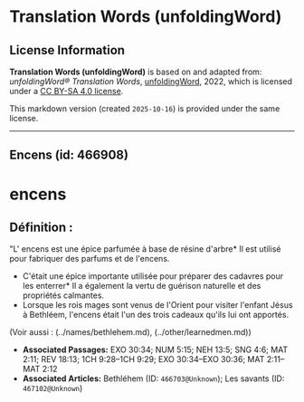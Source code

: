 # Translation Words (unfoldingWord)

## License Information

**Translation Words (unfoldingWord)** is based on and adapted from: _unfoldingWord® Translation Words_, [unfoldingWord](https://unfoldingword.org/utw), 2022, which is licensed under a [CC BY-SA 4.0 license](https://creativecommons.org/licenses/by-sa/4.0/legalcode.en).

This markdown version (created `2025-10-16`) is provided under the same license.



--------------------------------

## Encens (id: 466908)

encens
======

Définition :
------------

"L' encens est une épice parfumée à base de résine d'arbre\* Il est utilisé pour fabriquer des parfums et de l'encens.

* C'était une épice importante utilisée pour préparer des cadavres pour les enterrer\* Il a également la vertu de guérison naturelle et des propriétés calmantes.
* Lorsque les rois mages sont venus de l'Orient pour visiter l'enfant Jésus à Bethléem, l'encens était l'un des trois cadeaux qu'ils lui ont apportés.

(Voir aussi : (../names/bethlehem.md), (../other/learnedmen.md))

* **Associated Passages:** EXO 30:34; NUM 5:15; NEH 13:5; SNG 4:6; MAT 2:11; REV 18:13; 1CH 9:28–1CH 9:29; EXO 30:34–EXO 30:36; MAT 2:11–MAT 2:12
* **Associated Articles:** Bethléhem (ID: `466703@Unknown`); Les savants (ID: `467102@Unknown`)

